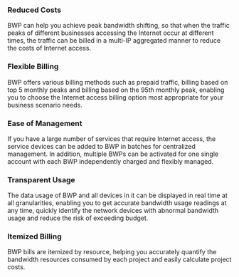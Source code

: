 ### Reduced Costs
BWP can help you achieve peak bandwidth shifting, so that when the traffic peaks of different businesses accessing the Internet occur at different times, the traffic can be billed in a multi-IP aggregated manner to reduce the costs of Internet access.

### Flexible Billing
BWP offers various billing methods such as prepaid traffic, billing based on top 5 monthly peaks and billing based on the 95th monthly peak, enabling you to choose the Internet access billing option most appropriate for your business scenario needs.

### Ease of Management
If you have a large number of services that require Internet access, the service devices can be added to BWP in batches for centralized management. In addition, multiple BWPs can be activated for one single account with each BWP independently charged and flexibly managed.

### Transparent Usage
The data usage of BWP and all devices in it can be displayed in real time at all granularities, enabling you to get accurate bandwidth usage readings at any time, quickly identify the network devices with abnormal bandwidth usage and reduce the risk of exceeding budget.

### Itemized Billing
BWP bills are itemized by resource, helping you accurately quantify the bandwidth resources consumed by each project and easily calculate project costs.
